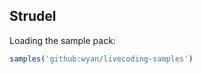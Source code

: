 ## Strudel

Loading the sample pack:

``` javascript
samples('github:wyan/livecoding-samples')
```

